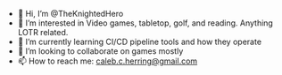 - 👋 Hi, I’m @TheKnightedHero
- 👀 I’m interested in Video games, tabletop, golf, and reading. Anything LOTR related.
- 🌱 I’m currently learning CI/CD pipeline tools and how they operate
- 💞️ I’m looking to collaborate on games mostly
- 📫 How to reach me: caleb.c.herring@gmail.com

<!---
TheKnightedHero/TheKnightedHero is a ✨ special ✨ repository because its `README.md` (this file) appears on your GitHub profile.
You can click the Preview link to take a look at your changes.
--->
